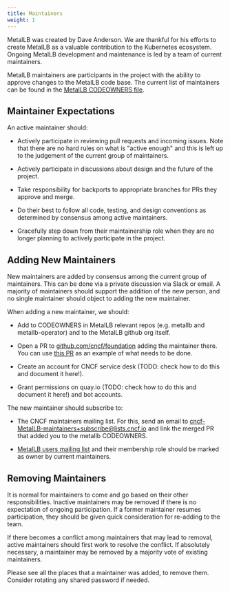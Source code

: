 ```yaml
---
title: Maintainers
weight: 1
---
```


MetalLB was created by Dave Anderson. We are thankful for his efforts to
create MetalLB as a valuable contribution to the Kubernetes ecosystem. Ongoing
MetalLB development and maintenance is led by a team of current maintainers.

MetalLB maintainers are participants in the project with the ability to approve
changes to the MetalLB code base. The current list of maintainers can be found
in the [MetalLB CODEOWNERS
file](https://github.com/metallb/metallb/blob/v0.13.10/CODEOWNERS).

## Maintainer Expectations

An active maintainer should:

* Actively participate in reviewing pull requests and incoming issues. Note
  that there are no hard rules on what is "active enough" and this is left up
  to the judgement of the current group of maintainers.

* Actively participate in discussions about design and the future of the
  project.

* Take responsibility for backports to appropriate branches for PRs they approve
  and merge.

* Do their best to follow all code, testing, and design conventions as
  determined by consensus among active maintainers.

* Gracefully step down from their maintainership role when they are no longer
  planning to actively participate in the project.

## Adding New Maintainers

New maintainers are added by consensus among the current group of maintainers.
This can be done via a private discussion via Slack or email. A majority of
maintainers should support the addition of the new person, and no single
maintainer should object to adding the new maintainer.

When adding a new maintainer, we should:

* Add to CODEOWNERS in MetalLB relevant repos (e.g. metallb and metallb-operator)
  and to the MetalLB github org itself.

* Open a PR to [github.com/cncf/foundation](https://github.com/cncf/foundation/)
  adding the maintainer there. You can use [this PR](https://github.com/cncf/foundation/pull/258/files)
  as an example of what needs to be done.

* Create an account for CNCF service desk (TODO: check how to do this and
  document it here!).

* Grant permissions on quay.io (TODO: check how to do this and document it
  here!) and bot accounts.

The new maintainer should subscribe to:

- The CNCF maintainers mailing list. For this, send an email to cncf-MetalLB-maintainers+subscribe@lists.cncf.io and
  link the merged PR that added you to the metallb CODEOWNERS.

- [MetalLB users mailing list](https://groups.google.com/g/metallb-users) and
  their membership role should be marked as owner by current maintainers.

## Removing Maintainers

It is normal for maintainers to come and go based on their other
responsibilities. Inactive maintainers may be removed if there is no
expectation of ongoing participation. If a former maintainer resumes
participation, they should be given quick consideration for re-adding to the
team.

If there becomes a conflict among maintainers that may lead to removal, active
maintainers should first work to resolve the conflict. If absolutely
necessary, a maintainer may be removed by a majority vote of existing
maintainers.

Please see all the places that a maintainer was added, to remove them. Consider
rotating any shared password if needed.

